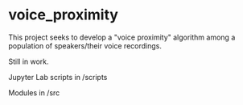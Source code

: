 # voice_proximity

This project seeks to develop a "voice proximity" algorithm among a population of speakers/their voice recordings.

Still in work.

Jupyter Lab scripts in /scripts

Modules in /src
